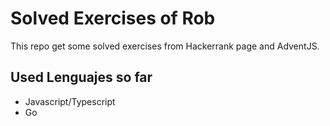 # Solved Exercises of Rob

This repo get some solved exercises from Hackerrank page and AdventJS.

## Used Lenguajes so far

- Javascript/Typescript
- Go
